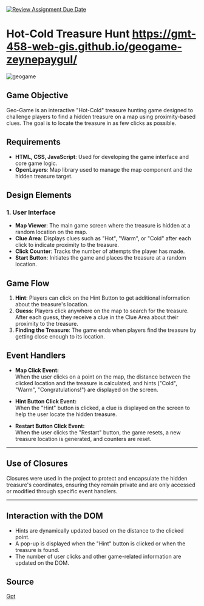 [![Review Assignment Due Date](https://classroom.github.com/assets/deadline-readme-button-22041afd0340ce965d47ae6ef1cefeee28c7c493a6346c4f15d667ab976d596c.svg)](https://classroom.github.com/a/ATV5e7Id)
# Hot-Cold Treasure Hunt  https://gmt-458-web-gis.github.io/geogame-zeynepaygul/
![geogame](https://github.com/user-attachments/assets/7c51b554-4202-42fc-a663-0343c634becb)


## Game Objective
Geo-Game is an interactive "Hot-Cold" treasure hunting game designed to challenge players to find a hidden treasure on a map using proximity-based clues. The goal is to locate the treasure in as few clicks as possible.

## Requirements
- **HTML, CSS, JavaScript**: Used for developing the game interface and core game logic.
- **OpenLayers**: Map library used to manage the map component and the hidden treasure target.

## Design Elements

### 1. User Interface
- **Map Viewer**: The main game screen where the treasure is hidden at a random location on the map.
- **Clue Area**: Displays clues such as "Hot", "Warm", or "Cold" after each click to indicate proximity to the treasure.
- **Click Counter**: Tracks the number of attempts the player has made.
- **Start Button**: Initiates the game and places the treasure at a random location.

## Game Flow

1. **Hint**: Players can click on the Hint Button to get additional information about the treasure's location.
2. **Guess**: Players click anywhere on the map to search for the treasure. After each guess, they receive a clue in the Clue Area about their proximity to the treasure.
3. **Finding the Treasure**: The game ends when players find the treasure by getting close enough to its location.

## Event Handlers

- **Map Click Event:**  
  When the user clicks on a point on the map, the distance between the clicked location and the treasure is calculated, and hints ("Cold", "Warm", "Congratulations!") are displayed on the screen.

- **Hint Button Click Event:**  
  When the "Hint" button is clicked, a clue is displayed on the screen to help the user locate the hidden treasure.

- **Restart Button Click Event:**  
  When the user clicks the "Restart" button, the game resets, a new treasure location is generated, and counters are reset.

---

## Use of Closures

Closures were used in the project to protect and encapsulate the hidden treasure's coordinates, ensuring they remain private and are only accessed or modified through specific event handlers.

---

## Interaction with the DOM

- Hints are dynamically updated based on the distance to the clicked point.  
- A pop-up is displayed when the "Hint" button is clicked or when the treasure is found.  
- The number of user clicks and other game-related information are updated on the DOM.


## Source

[Gpt](https://chatgpt.com/share/67543754-43b4-800c-aa66-4323207de474)  





